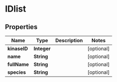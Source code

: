 
# IDlist

## Properties
Name | Type | Description | Notes
------------ | ------------- | ------------- | -------------
**kinaseID** | **Integer** |  |  [optional]
**name** | **String** |  |  [optional]
**fullName** | **String** |  |  [optional]
**species** | **String** |  |  [optional]




